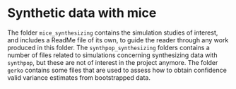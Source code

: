 # Synthetic data with mice

The folder `mice_synthesizing` contains the simulation studies of interest, and includes a ReadMe file of its own, to guide the reader through any work produced in this folder. The `synthpop_synthesizing` folders contains a number of files related to simulations concerning synthesizing data with `synthpop`, but these are not of interest in the project anymore. The folder `gerko` contains some files that are used to assess how to obtain confidence valid variance estimates from bootstrapped data. 
